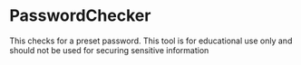 # PasswordChecker
This checks for a preset password. This tool is for educational use only and should not be used for securing sensitive information
